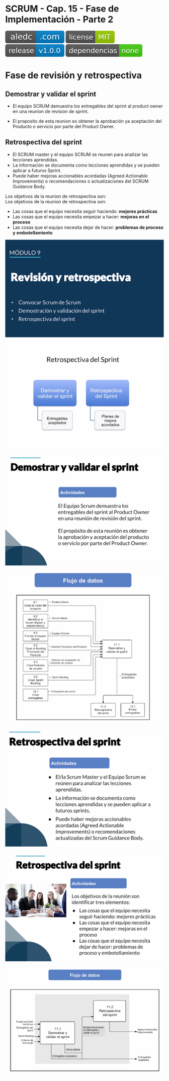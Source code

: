 # SCRUM - Cap. 15 - Fase de Implementación - Parte 2

[![aledc.com](https://github.com/aledc7/Scrum-Certification/blob/master/recursos/aledc.com.svg)](https://aledc.com)
[![License](https://github.com/aledc7/Scrum-Certification/blob/master/recursos/mit-license.svg)](https://aledc.com)
[![GitHub release](https://github.com/aledc7/Scrum-Certification/blob/master/recursos/release.svg)](https://aledc.com)
[![Dependencies](https://github.com/aledc7/Scrum-Certification/blob/master/recursos/dependencias-none.svg)](https://aledc.com)


# Fase de revisión y retrospectiva

## Demostrar y validar el sprint  

  - El equipo SCRUM demuestra los entregables del sprint al product owner en una reunion de revision de sprint.   

  - El proposito de esta reunion es obtener la aprobación ya aceptación del Producto o servicio por parte del Product Owner.  

## Retrospectiva del sprint
  - El SCRUM master y el equipo SCRUM se reunen para analizar las lecciones aprendidas.  
  - La información se documenta como lecciones aprendidas y se pueden aplicar a futuros Sprint.  
  - Puede haber mejoras accionables acordadas (Agreed Actionable Improvements) o recomendaciones o actualizaciones del SCRUM Guidance Body.  

Los objetivos de la reunion de retrospectiva son:  
Los objetivos de la reunion de retrospectiva son:  
  - Las cosas que el equipo necesita seguir haciendo: __mejores prácticas__  
  - Las cosas que el equipo necesita empezar a hacer: __mejoras en el proceso__  
  - Las cosas que el equipo necesita dejar de hacer: __problemas de proceso y embotellamiento__  

![Retrospectiva](https://github.com/aledc7/Scrum-Certification/blob/master/recursos/15/01%20-%20revision.png?raw=true) 

![Retrospectiva 2](https://github.com/aledc7/Scrum-Certification/blob/master/recursos/15/02%20-%20retrospectivaSprint.png?raw=true) 

![Demostrar y Validar](https://github.com/aledc7/Scrum-Certification/blob/master/recursos/15/03%20-%20DemostraryValidar.png?raw=true) 

![Flujo de Datos](https://github.com/aledc7/Scrum-Certification/blob/master/recursos/15/04%20-%20Flujo%20de%20datos.png?raw=true) 

![Retrospectiva Sprint](https://github.com/aledc7/Scrum-Certification/blob/master/recursos/15/05%20-%20RetrospectivaSprint.png?raw=true) 

![Retrospectiva](https://github.com/aledc7/Scrum-Certification/blob/master/recursos/15/06%20-%20Retrospectiva.png?raw=true) 

![Flujo de Datos](https://github.com/aledc7/Scrum-Certification/blob/master/recursos/15/07%20-%20FlujoDatos.png?raw=true) 

